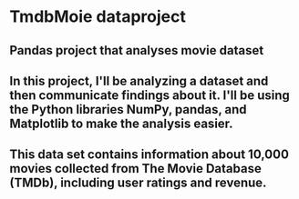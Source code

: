 # TmdbMoie dataproject
## Pandas project that analyses movie dataset
## In this project, I'll be analyzing a dataset and then communicate findings about it. I'll be using the Python libraries NumPy, pandas, and Matplotlib to make the analysis easier.
## This data set contains information about 10,000 movies collected from The Movie Database (TMDb), including user ratings and revenue.

